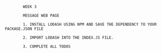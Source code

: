             WEEK 3
            
            MESSAGE WEB PAGE
            
            1. INSTALL LODASH USING NPM AND SAVE THE DEPENDENCY TO YOUR PACKAGE.JSON FILE
    
            2. IMPORT LODASH INTO THE INDEX.JS FILE.
    
            3. COMPLETE ALL TODOS
